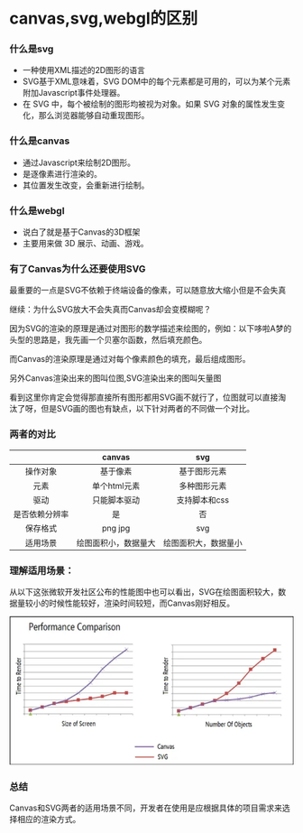 # canvas,svg,webgl的区别

### 什么是svg

- 一种使用XML描述的2D图形的语言
- SVG基于XML意味着，SVG DOM中的每个元素都是可用的，可以为某个元素附加Javascript事件处理器。
- 在 SVG 中，每个被绘制的图形均被视为对象。如果 SVG 对象的属性发生变化，那么浏览器能够自动重现图形。

### 什么是canvas

- 通过Javascript来绘制2D图形。
- 是逐像素进行渲染的。
- 其位置发生改变，会重新进行绘制。

### 什么是webgl

- 说白了就是基于Canvas的3D框架
- 主要用来做 3D 展示、动画、游戏。

### 有了Canvas为什么还要使用SVG

最重要的一点是SVG不依赖于终端设备的像素，可以随意放大缩小但是不会失真

继续：为什么SVG放大不会失真而Canvas却会变模糊呢？

因为SVG的渲染的原理是通过对图形的数学描述来绘图的，例如：以下哆啦A梦的头型的思路是，我先画一个贝塞尔函数，然后填充颜色。

而Canvas的渲染原理是通过对每个像素颜色的填充，最后组成图形。

另外Canvas渲染出来的图叫位图,SVG渲染出来的图叫矢量图

看到这里你肯定会觉得那直接所有图形都用SVG画不就行了，位图就可以直接淘汰了呀，但是SVG画的图也有缺点，以下针对两者的不同做一个对比。

### 两者的对比

||canvas|svg|
|:---:|:-----:|:-----:|
|操作对象|基于像素|基于图形元素|
|元素|单个html元素|多种图形元素|
|驱动|只能脚本驱动|支持脚本和css|
|是否依赖分辨率|是|否|
|保存格式|png jpg|svg|
|适用场景|绘图面积小，数据量大|绘图面积大，数据量小|

### 理解适用场景：

从以下这张微软开发社区公布的性能图中也可以看出，SVG在绘图面积较大，数据量较小的时候性能较好，渲染时间较短，而Canvas刚好相反。

![](../imgs/performanceComparison.webp)

### 总结

Canvas和SVG两者的适用场景不同，开发者在使用是应根据具体的项目需求来选择相应的渲染方式。